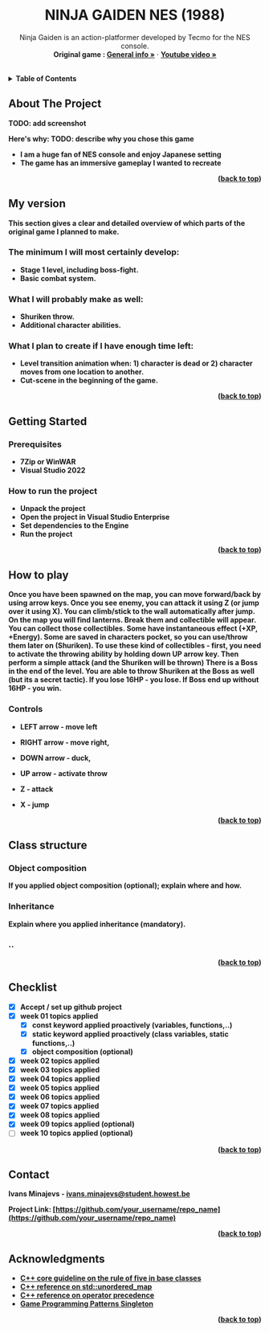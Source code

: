<a name="readme-top"></a>

<!-- GENERAL GAME INFO -->
<br />
<div align="center">

  <h1 align="center">NINJA GAIDEN NES (1988)</h1>

  <p align="center">
    Ninja Gaiden is an action-platformer developed by Tecmo for the NES console.
    <br />
    <strong>Original game : </strong>
    <a href="https://en.wikipedia.org/wiki/Ninja_Gaiden_(NES_video_game)"><strong>General info »</strong></a>
    ·
    <a href="https://www.youtube.com/watch?v=PGjAydD19kY"><strong>Youtube video »<strong></a>
    <br />
    <br />
  </p>
</div>



<!-- TABLE OF CONTENTS -->
<details>
  <summary>Table of Contents</summary>
  <ol>
    <li>
      <a href="#about-the-project">About The Project</a>
    </li>
    <li>
      <a href="#my-version">My version</a>
    </li>
    <li>
      <a href="#getting-started">Getting Started</a>
    </li>
    <li><a href="#how-to-play">How To Play</a></li>
    <li><a href="#class-structure">Class structure</a></li>
    <li><a href="#checklist">Checklist</a></li>
    <li><a href="#contact">Contact</a></li>
    <li><a href="#acknowledgments">Acknowledgments</a></li>
  </ol>
</details>



<!-- ABOUT THE PROJECT -->
## About The Project

TODO: add screenshot 

Here's why:
TODO: describe why you chose this game 
* I am a huge fan of NES console and enjoy Japanese setting
* The game has an immersive gameplay I wanted to recreate

<p align="right">(<a href="#readme-top">back to top</a>)</p>


## My version

This section gives a clear and detailed overview of which parts of the original game I planned to make.

### The minimum I will most certainly develop:
* Stage 1 level, including boss-fight.
* Basic combat system.

### What I will probably make as well:
* Shuriken throw.
* Additional character abilities.

### What I plan to create if I have enough time left:
* Level transition animation when: 1) character is dead or 2) character moves from one location to another.
* Cut-scene in the beginning of the game. 

<p align="right">(<a href="#readme-top">back to top</a>)</p>


<!-- GETTING STARTED -->
## Getting Started

### Prerequisites
* 7Zip or WinWAR
* Visual Studio 2022
  
### How to run the project
* Unpack the project
* Open the project in Visual Studio Enterprise
* Set dependencies to the Engine
* Run the project

<p align="right">(<a href="#readme-top">back to top</a>)</p>



<!-- HOW TO PLAY -->
## How to play
Once you have been spawned on the map, you can move forward/back by using arrow keys.
Once you see enemy, you can attack it using Z (or jump over it using X).
You can climb/stick to the wall automatically after jump.
On the map you will find lanterns. Break them and collectible will appear.
You can collect those collectibles. Some have instantaneous effect (+XP, +Energy).
Some are saved in characters pocket, so you can use/throw them later on (Shuriken).
To use these kind of collectibles - first, you need to activate the throwing ability by holding down UP arrow key.
Then perform a simple attack (and the Shuriken will be thrown)
There is a Boss in the end of the level. You are able to throw Shuriken at the Boss as well (but its a secret tactic).
If you lose 16HP - you lose.
If Boss end up without 16HP - you win.


### Controls
* LEFT arrow - move left
* RIGHT arrow - move right,
* DOWN arrow - duck,
* UP arrow - activate throw

* Z - attack
* X - jump 

<p align="right">(<a href="#readme-top">back to top</a>)</p>



<!-- CLASS STRUCTURE -->
## Class structure 

### Object composition 
If you applied object composition (optional); explain where and how.

### Inheritance 
Explain where you applied inheritance (mandatory).

### ..

<p align="right">(<a href="#readme-top">back to top</a>)</p>


<!-- CHECKLIST -->
## Checklist

- [x] Accept / set up github project
- [x] week 01 topics applied
    - [x] const keyword applied proactively (variables, functions,..)
    - [x] static keyword applied proactively (class variables, static functions,..)
    - [x] object composition (optional)
- [x] week 02 topics applied
- [x] week 03 topics applied
- [x] week 04 topics applied
- [x] week 05 topics applied
- [x] week 06 topics applied
- [x] week 07 topics applied
- [x] week 08 topics applied
- [x] week 09 topics applied (optional)
- [ ] week 10 topics applied (optional)

<p align="right">(<a href="#readme-top">back to top</a>)</p>

<!-- CONTACT -->
## Contact

Ivans Minajevs - ivans.minajevs@student.howest.be

Project Link: [https://github.com/your_username/repo_name](https://github.com/your_username/repo_name)

<p align="right">(<a href="#readme-top">back to top</a>)</p>


<!-- ACKNOWLEDGMENTS -->
## Acknowledgments

* [C++ core guideline on the rule of five in base classes]((https://isocpp.github.io/CppCoreGuidelines/CppCoreGuidelines#c21-if-you-define-or-delete-any-copy-move-or-destructor-function-define-or-delete-them-all))
* [C++ reference on std::unordered_map](https://en.cppreference.com/w/cpp/container/unordered_map)
* [C++ reference on operator precedence]((https://en.cppreference.com/w/cpp/language/operator_precedence))
* [Game Programming Patterns Singleton](https://gameprogrammingpatterns.com/singleton.html)

<p align="right">(<a href="#readme-top">back to top</a>)</p>

